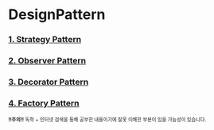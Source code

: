 # DesignPattern  

### [1. Strategy Pattern](./Strategy/Strategy.md)  
### [2. Observer Pattern](./Observer/Observer.md)  
### [3. Decorator Pattern](./Decorator/Decorator.md)  
### [4. Factory Pattern](./Factory/Factory.md)  


<sub><sub>**!!주의!!** 독학 + 인터넷 검색을 통해 공부한 내용이기에 잘못 이해한 부분이 있을 가능성이 있습니다.</sub></sub>  
